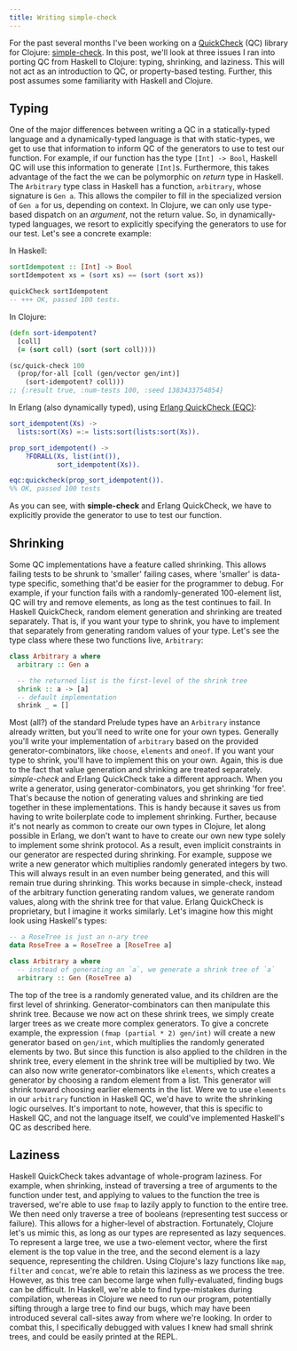 ```yaml
---
title: Writing simple-check
---
```


For the past several months I've been working on a
[QuickCheck](http://en.wikipedia.org/wiki/QuickCheck) (QC) library for Clojure:
[simple-check](https://github.com/reiddraper/simple-check). In this post, we'll
look at three issues I ran into porting QC from Haskell to Clojure: typing,
shrinking, and laziness. This will not act as an introduction to QC, or
property-based testing. Further, this post assumes some familiarity with
Haskell and Clojure.

## Typing

One of the major differences between writing a QC in a statically-typed
language and a dynamically-typed language is that with static-types, we get to
use that information to inform QC of the generators to use to test our
function. For example, if our function has the type `[Int] -> Bool`, Haskell QC
will use this information to generate `[Int]`s. Furthermore, this takes
advantage of the fact the we can be polymorphic on _return_ type in Haskell.
The `Arbitrary` type class in Haskell has a function, `arbitrary`, whose
signature is `Gen a`. This allows the compiler to fill in the specialized
version of `Gen a` for us, depending on context. In Clojure, we can only use
type-based dispatch on an _argument_, not the return value. So, in
dynamically-typed languages, we resort to explicitly specifying the generators
to use for our test. Let's see a concrete example:

In Haskell:

```haskell
sortIdempotent :: [Int] -> Bool
sortIdempotent xs = (sort xs) == (sort (sort xs))

quickCheck sortIdempotent
-- +++ OK, passed 100 tests.
```

In Clojure:

```clojure
(defn sort-idempotent?
  [coll]
  (= (sort coll) (sort (sort coll))))

(sc/quick-check 100
  (prop/for-all [coll (gen/vector gen/int)]
    (sort-idempotent? coll)))
;; {:result true, :num-tests 100, :seed 1383433754854}
```

In Erlang (also dynamically typed), using [Erlang QuickCheck (EQC)](http://www.quviq.com/index.html):
```erlang
sort_idempotent(Xs) ->
  lists:sort(Xs) =:= lists:sort(lists:sort(Xs)).

prop_sort_idempotent() ->
    ?FORALL(Xs, list(int()),
            sort_idempotent(Xs)).

eqc:quickcheck(prop_sort_idempotent()).
%% OK, passed 100 tests
```

As you can see, with **simple-check** and Erlang QuickCheck, we have to
explicitly provide the generator to use to test our function.

## Shrinking

Some QC implementations have a feature called shrinking. This allows failing
tests to be shrunk to 'smaller' failing cases, where 'smaller' is data-type
specific, something that'd be easier for the programmer to debug. For example,
if your function fails with a randomly-generated 100-element list, QC will try
and remove elements, as long as the test continues to fail. In Haskell
QuickCheck, random element generation and shrinking are treated separately.
That is, if you want your type to shrink, you have to implement that separately
from generating random values of your type. Let's see the type class where
these two functions live, `Arbitrary`:

```haskell
class Arbitrary a where
  arbitrary :: Gen a

  -- the returned list is the first-level of the shrink tree
  shrink :: a -> [a]
  -- default implementation
  shrink _ = []
```

Most (all?) of the standard Prelude types have an `Arbitrary` instance already
written, but you'll need to write one for your own types. Generally you'll
write your implementation of `arbitrary` based on the provided
generator-combinators, like `choose`, `elements` and `oneof`. If you want your
type to shrink, you'll have to implement this on your own. Again, this is due
to the fact that value generation and shrinking are treated separately.
_simple-check_ and Erlang QuickCheck take a different approach. When you write
a generator, using generator-combinators, you get shrinking 'for free'. That's
because the notion of generating values and shrinking are tied together in
these implementations. This is handy because it saves us from having to write
boilerplate code to implement shrinking. Further, because it's not nearly as
common to create our own types in Clojure, let along possible in Erlang, we
don't want to have to create our own new type solely to implement some shrink
protocol. As a result, even implicit constraints in our generator are respected
during shrinking. For example, suppose we write a new generator which
multiplies randomly generated integers by two. This will always result in an
even number being generated, and this will remain true during shrinking.  This
works because in simple-check, instead of the arbitrary function generating
random values, we generate random values, along with the shrink tree for that
value. Erlang QuickCheck is proprietary, but I imagine it works similarly.
Let's imagine how this might look using Haskell's types:

```haskell
-- a RoseTree is just an n-ary tree
data RoseTree a = RoseTree a [RoseTree a]

class Arbitrary a where
  -- instead of generating an `a`, we generate a shrink tree of `a`
  arbitrary :: Gen (RoseTree a)
```

The top of the tree is a randomly generated value, and its children are the
first level of shrinking. Generator-combinators can then manipulate
this shrink tree. Because we now act on these shrink trees, we simply create
larger trees as we create more complex generators. To give a concrete example,
the expression `(fmap (partial * 2) gen/int)` will create a new generator based
on `gen/int`, which multiplies the randomly generated elements by two. But
since this function is also applied to the children in the shrink tree, every
element in the shrink tree will be multiplied by two. We can also now write
generator-combinators like `elements`, which creates a generator by choosing a
random element from a list. This generator will shrink toward choosing earlier
elements in the list. Were we to use `elements` in our `arbitrary` function in
Haskell QC, we'd have to write the shrinking logic ourselves. It's
important to note, however, that this is specific to Haskell QC, and
not the language itself, we could've implemented Haskell's QC as
described here.

## Laziness

Haskell QuickCheck takes advantage of whole-program laziness. For example, when
shrinking, instead of traversing a tree of arguments to the function under
test, and applying to values to the function the tree is traversed, we're able
to use `fmap` to lazily apply to function to the entire tree. We then need only
traverse a tree of booleans (representing test success or failure). This allows
for a higher-level of abstraction. Fortunately, Clojure let's us mimic this, as
long as our types are represented as lazy sequences. To represent a large tree,
we use a two-element vector, where the first element is the top value in the
tree, and the second element is a lazy sequence, representing the children.
Using Clojure's lazy functions like `map`, `filter` and `concat`, we're able to
retain this laziness as we process the tree. However, as this tree can become
large when fully-evaluated, finding bugs can be difficult. In Haskell, we're
able to find type-mistakes during compilation, whereas in Clojure we need to
run our program, potentially sifting through a large tree to find our bugs,
which may have been introduced several call-sites away from where we're
looking. In order to combat this, I specifically debugged with values I knew
had small shrink trees, and could be easily printed at the REPL.
